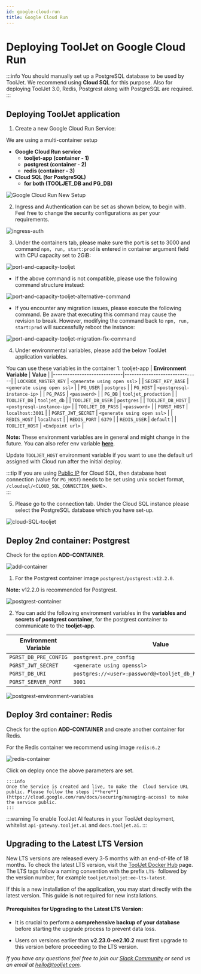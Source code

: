 ```yaml
---
id: google-cloud-run
title: Google Cloud Run
---
```


# Deploying ToolJet on Google Cloud Run

:::info
You should manually set up a PostgreSQL database to be used by ToolJet. We recommend using **Cloud SQL** for this purpose.
Also for deploying ToolJet 3.0, Redis, Postgrest along with PostgreSQL are required.
:::

<!-- Follow the steps below to deploy ToolJet on Cloud run with `gcloud` CLI. -->

## Deploying ToolJet application
1. Create a new Google Cloud Run Service:
        
We are using a multi-container setup

- **Google Cloud Run service**
  - **tooljet-app (container - 1)**
  - **postgrest (container - 2)**
  - **redis (container - 3)**
- **Cloud SQL (for PostgreSQL)**
  - **for both (TOOLJET_DB and PG_DB)** 

<div style={{textAlign: 'left'}}>
  <img className="screenshot-full" src="/img/cloud-run/google-cloud-run-setup-V3.png" alt="Google Cloud Run New Setup" />
</div>

2. Ingress and Authentication can be set as shown below, to begin with. Feel free to change the security configurations as per your requirements.

  <div style={{textAlign: 'center'}}>
  <img className="screenshot-full" src="/img/cloud-run/ingress-auth-V3.png" alt="ingress-auth" />
  </div>

3. Under the containers tab, please make sure the port is set to 3000 and command `npm, run, start:prod` is entered in container argument field with CPU capacity set to 2GiB:

  <div style={{textAlign: 'center'}}>
  <img className="screenshot-full" src="/img/cloud-run/port-and-capacity-postgrest-v2.png" alt="port-and-capacity-tooljet" />
  </div>


- If the above command is not compatible, please use the following command structure instead:

 <div style={{textAlign: 'center'}}>
  <img className="screenshot-full" src="/img/cloud-run/port-and-capacity-postgrest-alternative-command.png" alt="port-and-capacity-tooljet-alternative-command" />
  </div>

- If you encounter any migration issues, please execute the following command. Be aware that executing this command may cause the revision to break. However, modifying the command back to `npm, run, start:prod` will successfully reboot the instance:

 <div style={{textAlign: 'center'}}>
  <img className="screenshot-full" src="/img/cloud-run/port-and-capacity-postgrest-migration-fix-command.png" alt="port-and-capacity-tooljet-migration-fix-command" />
  </div>

4. Under environmental variables, please add the below ToolJet application variables. 
  
  You can use these variables in the container 1: tooljet-app
| **Environment Variable**   | **Value**                     |
|-----------------------------|-------------------------------|
| `LOCKBOX_MASTER_KEY`       | `<generate using open ssl>`   |
| `SECRET_KEY_BASE`          | `<generate using open ssl>`   |
| `PG_USER`                  | `postgres`                   |
| `PG_HOST`                  | `<postgresql-instance-ip>`    |
| `PG_PASS`                  | `<password>`                 |
| `PG_DB`                    | `tooljet_production`          |
| `TOOLJET_DB`               | `tooljet_db`      |
| `TOOLJET_DB_USER`          | `postgres`                   |
| `TOOLJET_DB_HOST`          | `<postgresql-instance-ip>`    |
| `TOOLJET_DB_PASS`          | `<password>`                 |
| `PGRST_HOST`               | `localhost:3001`             |
| `PGRST_JWT_SECRET`         | `<generate using open ssl>`   |
| `REDIS_HOST`               | `localhost`                  |
| `REDIS_PORT`               | `6379`                       |
| `REDIS_USER`               | `default`                    |
| `TOOLJET_HOST`             | `<Endpoint url>`             |

**Note:** These environment variables are in general and might change in the future. You can also refer env variable [**here**](/docs/setup/env-vars). 


  Update `TOOLJET_HOST` environment variable if you want to use the default url assigned with Cloud run after the initial deploy.



:::tip
If you are using [Public IP](https://cloud.google.com/sql/docs/postgres/connect-run) for Cloud SQL, then database host connection (value for `PG_HOST`) needs to be set using unix socket format, `/cloudsql/<CLOUD_SQL_CONNECTION_NAME>`.  
:::


5. Please go to the connection tab. Under the Cloud SQL instance please select the PostgreSQL database which you have set-up.

  <div style={{textAlign: 'center'}}>
  <img className="screenshot-full" src="/img/cloud-run/cloud-SQL-tooljet.png" alt="cloud-SQL-tooljet" />
  </div>

## Deploy 2nd container: Postgrest

Check for the option **ADD-CONTAINER**.

<div style={{textAlign: 'center'}}>
  <img className="screenshot-full" src="/img/cloud-run/add-container.png" alt="add-container" />
  </div>

1. For the Postgrest container image `postgrest/postgrest:v12.2.0`.

  **Note:** v12.2.0 is recommended for Postgrest.


<div style={{textAlign: 'center'}}>
  <img className="screenshot-full" src="/img/cloud-run/postgrest-container.png" alt="postgrest-container" />
  </div>

2. You can add the following environment variables in the **variables and secrets of postgrest container**, for the postgrest container to communicate to the **tooljet-app**.

| **Environment Variable**   | **Value**                                                   |
|-----------------------------|------------------------------------------------------------|
| `PGRST_DB_PRE_CONFIG`      | `postgrest.pre_config`                                      |
| `PGRST_JWT_SECRET`         | `<generate using openssl>`                                  |
| `PGRST_DB_URI`             | `postgres://<user>:password@<tooljet_db_host>/<tooljet_db>` |
| `PGRST_SERVER_PORT`        | `3001`                                                      |

<div style={{textAlign: 'center'}}>
  <img className="screenshot-full" src="/img/cloud-run/postgrest-environment-variables.png" alt="postgrest-environment-variables" />
  </div>


## Deploy 3rd container: Redis

Check for the option **ADD-CONTAINER** and create another container for Redis.

For the Redis container we recommend using image `redis:6.2`

<div style={{textAlign: 'center'}}>
  <img className="screenshot-full" src="/img/cloud-run/redis-container.png" alt="redis-container" />
  </div>


  Click on deploy once the above parameters are set. 

    :::info
    Once the Service is created and live, to make the  Cloud Service URL public. Please follow the steps [**here**](https://cloud.google.com/run/docs/securing/managing-access) to make the service public.
    :::

:::warning
To enable ToolJet AI features in your ToolJet deployment, whitelist `api-gateway.tooljet.ai` and `docs.tooljet.ai`.
:::


## Upgrading to the Latest LTS Version

New LTS versions are released every 3-5 months with an end-of-life of 18 months. To check the latest LTS version, visit the [ToolJet Docker Hub](https://hub.docker.com/r/tooljet/tooljet/tags) page. The LTS tags follow a naming convention with the prefix `LTS-` followed by the version number, for example `tooljet/tooljet:ee-lts-latest`.

If this is a new installation of the application, you may start directly with the latest version. This guide is not required for new installations.

#### Prerequisites for Upgrading to the Latest LTS Version:

- It is crucial to perform a **comprehensive backup of your database** before starting the upgrade process to prevent data loss.

- Users on versions earlier than **v2.23.0-ee2.10.2** must first upgrade to this version before proceeding to the LTS version.


*If you have any questions feel free to join our [Slack Community](https://tooljet.com/slack) or send us an email at hello@tooljet.com.*

